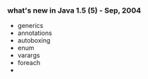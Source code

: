 ### what's new in Java 1.5 (5) - Sep, 2004

- generics
- annotations
- autoboxing
- enum
- varargs
- foreach
- 